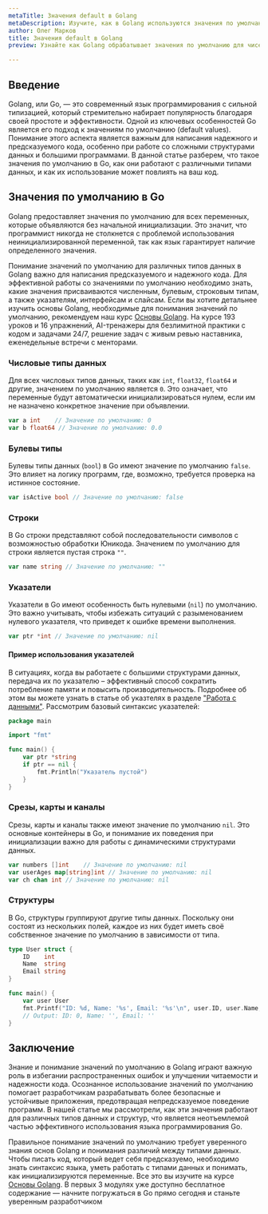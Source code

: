 ```yaml
---
metaTitle: Значения default в Golang 
metaDescription: Изучите, как в Golang используются значения по умолчанию для различных типов данных, включая числовые, булевые, строковые и более сложные структуры.
author: Олег Марков
title: Значения default в Golang 
preview: Узнайте как Golang обрабатывает значения по умолчанию для чисел, строк и других типов, и почему это важно для вашего кода.

---
```


## Введение

Golang, или Go, — это современный язык программирования с сильной типизацией, который стремительно набирает популярность благодаря своей простоте и эффективности. Одной из ключевых особенностей Go является его подход к значениям по умолчанию (default values). Понимание этого аспекта является важным для написания надежного и предсказуемого кода, особенно при работе со сложными структурами данных и большими программами. В данной статье разберем, что такое значения по умолчанию в Go, как они работают с различными типами данных, и как их использование может повлиять на ваш код.

## Значения по умолчанию в Go

Golang предоставляет значения по умолчанию для всех переменных, которые объявляются без начальной инициализации. Это значит, что программист никогда не столкнется с проблемой использования неинициализированной переменной, так как язык гарантирует наличие определенного значения.

Понимание значений по умолчанию для различных типов данных в Golang важно для написания предсказуемого и надежного кода.  Для эффективной работы со значениями по умолчанию необходимо знать, какие значения присваиваются численным, булевым, строковым типам, а также указателям, интерфейсам и слайсам. Если вы хотите детальнее изучить основы Golang, необходимые для понимания значений по умолчанию, рекомендуем наш курс [Основы Golang](https://purpleschool.ru/course/go-basics?utm_source=knowledgebase&utm_medium=text&utm_campaign=znacheniya_default_v_golang). На курсе 193 уроков и 16 упражнений, AI-тренажеры для безлимитной практики с кодом и задачами 24/7, решение задач с живым ревью наставника, еженедельные встречи с менторами.

### Числовые типы данных

Для всех числовых типов данных, таких как `int`, `float32`, `float64` и другие, значением по умолчанию является `0`. Это означает, что переменные будут автоматически инициализироваться нулем, если им не назначено конкретное значение при объявлении.

```go
var a int    // Значение по умолчанию: 0
var b float64 // Значение по умолчанию: 0.0
```

### Булевы типы

Булевы типы данных (`bool`) в Go имеют значение по умолчанию `false`. Это влияет на логику программ, где, возможно, требуется проверка на истинное состояние.

```go
var isActive bool // Значение по умолчанию: false
```

### Строки

В Go строки представляют собой последовательности символов с возможностью обработки Юникода. Значением по умолчанию для строки является пустая строка `""`.

```go
var name string // Значение по умолчанию: ""
```

### Указатели

Указатели в Go имеют особенность быть нулевыми (`nil`) по умолчанию. Это важно учитывать, чтобы избежать ситуаций с разыменованием нулевого указателя, что приведет к ошибке времени выполнения.

```go
var ptr *int // Значение по умолчанию: nil
```

#### Пример использования указателей

В ситуациях, когда вы работаете с большими структурами данных, передача их по указателю – эффективный способ сократить потребление памяти и повысить производительность. Подробнее об этом вы можете узнать в статье об указтелях в разделе ["Работа с данными"](https://purpleschool.ru/knowledge-base/golang/work-with-data). Рассмотрим базовый синтаксис указателей:

```go
package main

import "fmt"

func main() {
    var ptr *string
    if ptr == nil {
        fmt.Println("Указатель пустой")
    }
}
```

### Срезы, карты и каналы

Срезы, карты и каналы также имеют значение по умолчанию `nil`. Это основные контейнеры в Go, и понимание их поведения при инициализации важно для работы с динамическими структурами данных.

```go
var numbers []int    // Значение по умолчанию: nil
var userAges map[string]int // Значение по умолчанию: nil
var ch chan int // Значение по умолчанию: nil
```

### Структуры

В Go, структуры группируют другие типы данных. Поскольку они состоят из нескольких полей, каждое из них будет иметь своё собственное значение по умолчанию в зависимости от типа.

```go
type User struct {
    ID    int
    Name  string
    Email string
}

func main() {
    var user User
    fmt.Printf("ID: %d, Name: '%s', Email: '%s'\n", user.ID, user.Name, user.Email)
    // Output: ID: 0, Name: '', Email: ''
}
```

## Заключение

Знание и понимание значений по умолчанию в Golang играют важную роль в избегании распространенных ошибок и улучшении читаемости и надежности кода. Осознанное использование значений по умолчанию помогает разработчикам разрабатывать более безопасные и устойчивые приложения, предотвращая непредсказуемое поведение программ. В нашей статье мы рассмотрели, как эти значения работают для различных типов данных и структур, что является неотъемлемой частью эффективного использования языка программирования Go.

Правильное понимание значений по умолчанию требует уверенного знания основ Golang и понимания различий между типами данных.  Чтобы писать код, который ведет себя предсказуемо, необходимо знать синтаксис языка, уметь работать с типами данных и понимать, как инициализируются переменные. Все это вы изучите на курсе [Основы Golang](https://purpleschool.ru/course/go-basics?utm_source=knowledgebase&utm_medium=text&utm_campaign=znacheniya_default_v_golang). В первых 3 модулях уже доступно бесплатное содержание — начните погружаться в Go прямо сегодня и станьте уверенным разработчиком
